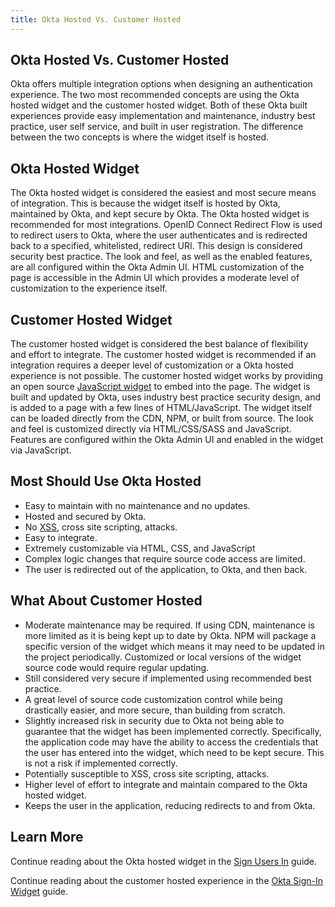 ```yaml
---
title: Okta Hosted Vs. Customer Hosted
---
```


## Okta Hosted Vs. Customer Hosted

Okta offers multiple integration options when designing an authentication experience. The two most recommended concepts are using the Okta hosted widget and the customer hosted widget. Both of these Okta built experiences provide easy implementation and maintenance, industry best practice, user self service, and built in user registration. The difference between the two concepts is where the widget itself is hosted.

## Okta Hosted Widget

The Okta hosted widget is considered the easiest and most secure means of integration. This is because the widget itself is hosted by Okta, maintained by Okta, and kept secure by Okta. The Okta hosted widget is recommended for most integrations. OpenID Connect Redirect Flow is used to redirect users to Okta, where the user authenticates and is redirected back to a specified, whitelisted, redirect URI. This design is considered security best practice. The look and feel, as well as the enabled features, are all configured within the Okta Admin UI. HTML customization of the page is accessible in the Admin UI which provides a moderate level of customization to the experience itself.

## Customer Hosted Widget

The customer hosted widget is considered the best balance of flexibility and effort to integrate. The customer hosted widget is recommended if an integration requires a deeper level of customization or a Okta hosted experience is not possible. The customer hosted widget works by providing an open source [JavaScript widget](https://github.com/okta/okta-signin-widget) to embed into the page. The widget is built and updated by Okta, uses industry best practice security design, and is added to a page with a few lines of HTML/JavaScript. The widget itself can be loaded directly from the CDN, NPM, or built from source. The look and feel is customized directly via HTML/CSS/SASS and JavaScript. Features are configured within the Okta Admin UI and enabled in the widget via JavaScript.

## Most Should Use Okta Hosted

* Easy to maintain with no maintenance and no updates.
* Hosted and secured by Okta.
* No [XSS](https://developer.okta.com/books/api-security/sanitizing/common-attacks/#xss-cross-site-scripting), cross site scripting, attacks.
* Easy to integrate.
* Extremely customizable via HTML, CSS, and JavaScript
* Complex logic changes that require source code access are limited.
* The user is redirected out of the application, to Okta, and then back.

## What About Customer Hosted

* Moderate maintenance may be required. If using CDN, maintenance is more limited as it is being kept up to date by Okta. NPM will package a specific version of the widget which means it may need to be updated in the project periodically. Customized or local versions of the widget source code would require regular updating.
* Still considered very secure if implemented using recommended best practice.
* A great level of source code customization control while being drastically easier, and more secure, than building from scratch.
* Slightly increased risk in security due to Okta not being able to guarantee that the widget has been implemented correctly. Specifically, the application code may have the ability to access the credentials that the user has entered into the widget, which need to be kept secure. This is not a risk if implemented correctly.
* Potentially susceptible to XSS, cross site scripting, attacks.
* Higher level of effort to integrate and maintain compared to the Okta hosted widget.
* Keeps the user in the application, reducing redirects to and from Okta.

## Learn More

Continue reading about the Okta hosted widget in the [Sign Users In](/docs/guides/sign-into-spa/angular/before-you-begin/) guide.

Continue reading about the customer hosted experience in the [Okta Sign-In Widget](/docs/concepts/okta-embedded-flows/) guide.
